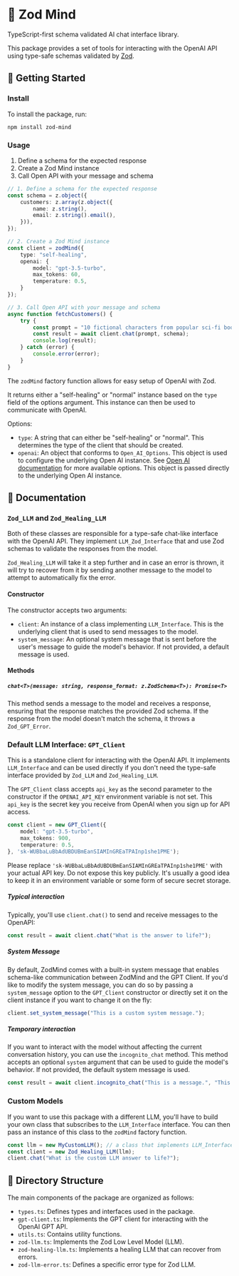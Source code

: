 # 🧠 Zod Mind

TypeScript-first schema validated AI chat interface library.

This package provides a set of tools for interacting with the OpenAI API using type-safe schemas validated by [Zod](https://zod.dev).

## 🚀 Getting Started

### Install

To install the package, run:

```
npm install zod-mind
```

### Usage

1. Define a schema for the expected response
2. Create a Zod Mind instance
3. Call Open API with your message and schema

```typescript
// 1. Define a schema for the expected response
const schema = z.object({
	customers: z.array(z.object({
		name: z.string(),
		email: z.string().email(),
	})),
});

// 2. Create a Zod Mind instance
const client = zodMind({
	type: "self-healing",
	openai: {
		model: "gpt-3.5-turbo",
		max_tokens: 60,
		temperature: 0.5,
	}
});

// 3. Call Open API with your message and schema
async function fetchCustomers() {
	try {
		const prompt = "10 fictional characters from popular sci-fi books."
		const result = await client.chat(prompt, schema);
		console.log(result);
	} catch (error) {
		console.error(error);
	}
}
```
The `zodMind` factory function allows for easy setup of OpenAI with Zod.

It returns either a "self-healing" or "normal" instance based on the `type` field of the options argument. This instance can then be used to communicate with OpenAI.

Options:

- `type`: A string that can either be "self-healing" or "normal". This determines the type of the client that should be created.
- `openai`: An object that conforms to `Open_AI_Options`. This object is used to configure the underlying Open AI instance. See [Open AI documentation](https://www.npmjs.com/package/openai) for more available options. This object is passed directly to the underlying Open AI instance.


## 📖 Documentation
### `Zod_LLM` and `Zod_Healing_LLM`

Both of these classes are responsible for a type-safe chat-like interface with the OpenAI API. They implement `LLM_Zod_Interface` that and use Zod schemas to validate the responses from the model.

`Zod_Healing_LLM` will take it a step further and in case an error is thrown, it will try to recover from it by sending another message to the model to attempt to automatically fix the error.

#### Constructor

The constructor accepts two arguments:

- `client`: An instance of a class implementing `LLM_Interface`. This is the underlying client that is used to send messages to the model. 
- `system_message`: An optional system message that is sent before the user's message to guide the model's behavior. If not provided, a default message is used.

#### Methods

##### `chat<T>(message: string, response_format: z.ZodSchema<T>): Promise<T>`

This method sends a message to the model and receives a response, ensuring that the response matches the provided Zod schema. If the response from the model doesn't match the schema, it throws a `Zod_GPT_Error`.


### Default LLM Interface: `GPT_Client`

This is a standalone client for interacting with the OpenAI API. It implements `LLM_Interface` and can be used directly if you don't need the type-safe interface provided by `Zod_LLM` and `Zod_Healing_LLM`.

The `GPT_Client` class accepts `api_key` as the second parameter to the constructor if the `OPENAI_API_KEY` environment variable is not set. This `api_key` is the secret key you receive from OpenAI when you sign up for API access.

```typescript
const client = new GPT_Client({
	model: "gpt-3.5-turbo",
	max_tokens: 900,
	temperature: 0.5,
}, 'sk-WUBbaLuBbAdUBDUBmEanSIAMInGREaTPAInp1she1PME');
```

Please replace `'sk-WUBbaLuBbAdUBDUBmEanSIAMInGREaTPAInp1she1PME'` with your actual API key. Do not expose this key publicly. It's usually a good idea to keep it in an environment variable or some form of secure secret storage.

##### Typical interaction

Typically, you'll use `client.chat()` to send and receive messages to the OpenAPI:

```typescript
const result = await client.chat("What is the answer to life?");
```

##### System Message
By default, ZodMind comes with a built-in system message that enables schema-like communication between ZodMind and the GPT Client. If you'd like to modify the system message, you can do so by passing a `system_message` option to the `GPT_Client` constructor or directly set it on the client instance if you want to change it on the fly:

```typescript
client.set_system_message("This is a custom system message.");
```

##### Temporary interaction
If you want to interact with the model without affecting the current conversation history, you can use the `incognito_chat` method. This method accepts an optional `system` argument that can be used to guide the model's behavior. If not provided, the default system message is used.

```typescript
const result = await client.incognito_chat("This is a message.", "This is a system message.");
```

### Custom Models

If you want to use this package with a different LLM, you'll have to build your own class that subscribes to the `LLM_Interface` interface. You can then pass an instance of this class to the `zodMind` factory function.

```typescript
const llm = new MyCustomLLM(); // a class that implements LLM_Interface
const client = new Zod_Healing_LLM(llm);
client.chat("What is the custom LLM answer to life?");
```

## 📁 Directory Structure

The main components of the package are organized as follows:

- `types.ts`: Defines types and interfaces used in the package.
- `gpt-client.ts`: Implements the GPT client for interacting with the OpenAI GPT API.
- `utils.ts`: Contains utility functions.
- `zod-llm.ts`: Implements the Zod Low Level Model (LLM).
- `zod-healing-llm.ts`: Implements a healing LLM that can recover from errors.
- `zod-llm-error.ts`: Defines a specific error type for Zod LLM.

